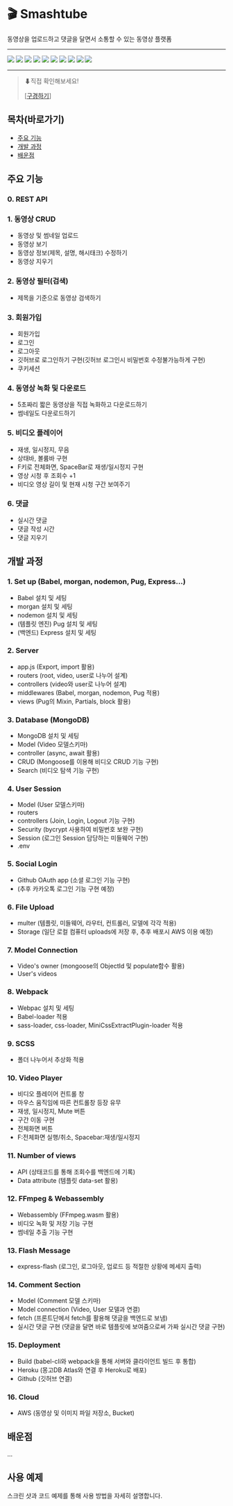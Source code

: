 # 🎬 Smashtube 
동영상을 업로드하고 댓글을 달면서 소통할 수 있는 동영상 플랫폼

---------------------


<div>
<img src="https://img.shields.io/badge/JavaScript-F7DF1E?style=flat-square&logo=JavaScript&logoColor=white"/>
<img src="https://img.shields.io/badge/Node.js-339933?style=flat-square&logo=Node.js&logoColor=white"/>
<img src="https://img.shields.io/badge/Pug-A86454?style=flat-square&logo=Pug&logoColor=white"/>
<img src="https://img.shields.io/badge/Express-000000?style=flat-square&logo=Express&logoColor=white"/>
<img src="https://img.shields.io/badge/MongoDB-47A248?style=flat-square&logo=MongoDB&logoColor=white"/>
<img src="https://img.shields.io/badge/Webpack-8DD6F9?style=flat-square&logo=Webpack&logoColor=white"/>
<img src="https://img.shields.io/badge/Sass-CC6699?style=flat-square&logo=Sass&logoColor=white"/>
<img src="https://img.shields.io/badge/FFmpeg-007808?style=flat-square&logo=FFmpeg&logoColor=white"/>
<img src="https://img.shields.io/badge/Amazon-AWS-232F3E?style=flat-square&logo=Amazon-AWS&logoColor=white"/>
<img src="https://img.shields.io/badge/Heroku-430098?style=flat-square&logo=Heroku&logoColor=white"/>
</div>



-----------------


> ⬇직접 확인해보세요!
> 
> [[구경하기](https://smashtube.herokuapp.com)]

## 목차(바로가기)
- [주요 기능](#주요-기능)
- [개발 과정](#개발-과정)
- [배운점](#배운점)

## 주요 기능
### 0. REST API
### 1. 동영상 CRUD
- 동영상 및 썸네일 업로드
- 동영상 보기
- 동영상 정보(제목, 설명, 해시태크) 수정하기
- 동영상 지우기 
### 2. 동영상 필터(검색)
- 제목을 기준으로 동영상 검색하기
### 3. 회원가입
- 회원가입
- 로그인
- 로그아웃
- 깃허브로 로그인하기 구현(깃허브 로그인시 비밀번호 수정불가능하게 구현)
- 쿠키세션
### 4. 동영상 녹화 및 다운로드
- 5초짜리 짧은 동영상을 직접 녹화하고 다운로드하기
- 썸네일도 다운로드하기
### 5. 비디오 플레이어
- 재생, 일시정지, 무음
- 상태바, 볼륨바 구현
- F키로 전체화면, SpaceBar로 재생/일시정지 구현
- 영상 시청 후 조회수 +1
- 비디오 영상 길이 및 현재 시청 구간 보여주기
### 6. 댓글
- 실시간 댓글
- 댓글 작성 시간
- 댓글 지우기 

## 개발 과정
### 1. Set up (Babel, morgan, nodemon, Pug, Express...)
- Babel 설치 및 세팅
- morgan 설치 및 세팅
- nodemon 설치 및 세팅
- (템플릿 엔진) Pug 설치 및 세팅
- (백엔드) Express 설치 및 세팅
### 2. Server
- app.js (Export, import 활용)
- routers (root, video, user로 나누어 설계)
- controllers (video와 user로 나누어 설계)
- middlewares (Babel, morgan, nodemon, Pug 적용)
- views (Pug의 Mixin, Partials, block 활용)
### 3. Database (MongoDB)
- MongoDB 설치 및 세팅
- Model (Video 모델스키마)
- controller (async, await 활용)
- CRUD (Mongoose를 이용해 비디오 CRUD 기능 구현)
- Search (비디오 탐색 기능 구현)
### 4. User Session
- Model (User 모델스키마)
- routers
- controllers (Join, Login, Logout 기능 구현)
- Security (bycrypt 사용하여 비밀번호 보완 구현)
- Session (로그인 Session 담당하는 미들웨어 구현)
- .env
### 5. Social Login
- Github OAuth app (소셜 로그인 기능 구현)
- (추후 카카오톡 로그인 기능 구현 예정)
### 6. File Upload
- multer (템플릿, 미들웨어, 라우터, 컨트롤러, 모델에 각각 적용)
- Storage (일단 로컬 컴퓨터 uploads에 저장 후, 추후 배포시 AWS 이용 예정)
### 7. Model Connection
- Video's owner (mongoose의 ObjectId 및 populate함수 활용)
- User's videos
### 8. Webpack
- Webpac 설치 및 세팅
- Babel-loader 적용
- sass-loader, css-loader, MiniCssExtractPlugin-loader 적용
### 9. SCSS
- 폴더 나누어서 추상화 적용
### 10. Video Player
- 비디오 플레이어 컨트롤 창
- 마우스 움직임에 따른 컨트롤창 등장 유무
- 재생, 일시정지, Mute 버튼
- 구간 이동 구현
- 전체화면 버튼
- F:전체화면 실행/취소, Spacebar:재생/일시정지
### 11. Number of views
- API (상태코드를 통해 조회수를 백엔드에 기록)
- Data attribute (템플릿 data-set 활용)
### 12. FFmpeg & Webassembly
- Webassembly (FFmpeg.wasm 활용)
- 비디오 녹화 및 저장 기능 구현
- 썸네일 추출 기능 구현
### 13. Flash Message
- express-flash (로그인, 로그아웃, 업로드 등 적절한 상황에 메세지 출력)
### 14. Comment Section
- Model (Comment 모델 스키마)
- Model connection (Video, User 모델과 연결)
- fetch (프론트단에서 fetch를 활용해 댓글을 백엔드로 보냄)
- 실시간 댓글 구현 (댓글을 달면 바로 템플릿에 보여줌으로써 가짜 실시간 댓글 구현)
### 15. Deployment
- Build (babel-cli와 webpack을 통해 서버와 클라이언트 빌드 후 통합)
- Heroku (몽고DB Atlas와 연결 후 Heroku로 배포)
- Github (깃허브 연결)
### 16. Cloud
- AWS (동영상 및 이미지 파일 저장소, Bucket)



## 배운점

...

## 사용 예제

스크린 샷과 코드 예제를 통해 사용 방법을 자세히 설명합니다.



